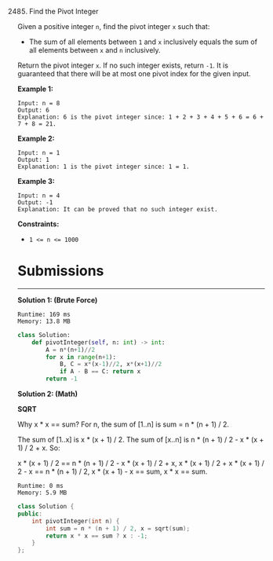2485. Find the Pivot Integer

Given a positive integer `n`, find the pivot integer `x` such that:

* The sum of all elements between `1` and `x` inclusively equals the sum of all elements between `x` and `n` inclusively.

Return the pivot integer `x`. If no such integer exists, return `-1`. It is guaranteed that there will be at most one pivot index for the given input.

 

**Example 1:**
```
Input: n = 8
Output: 6
Explanation: 6 is the pivot integer since: 1 + 2 + 3 + 4 + 5 + 6 = 6 + 7 + 8 = 21.
```

**Example 2:**
```
Input: n = 1
Output: 1
Explanation: 1 is the pivot integer since: 1 = 1.
```

**Example 3:**
```
Input: n = 4
Output: -1
Explanation: It can be proved that no such integer exist.
```

**Constraints:**

* `1 <= n <= 1000`

# Submissions
---
**Solution 1: (Brute Force)**
```
Runtime: 169 ms
Memory: 13.8 MB
```
```python
class Solution:
    def pivotInteger(self, n: int) -> int:
        A = n*(n+1)//2
        for x in range(n+1):
            B, C = x*(x-1)//2, x*(x+1)//2
            if A - B == C: return x
        return -1
```

**Solution 2: (Math)**

**SQRT**

Why x * x == sum? For n, the sum of [1..n] is sum = n * (n + 1) / 2.

The sum of [1..x] is x * (x + 1) / 2. The sum of [x..n] is n * (n + 1) / 2 - x * (x + 1) / 2 + x. So:

x * (x + 1) / 2 == n * (n + 1) / 2 - x * (x + 1) / 2 + x,
x * (x + 1) / 2 + x * (x + 1) / 2 - x == n * (n + 1) / 2,
x * (x + 1) - x == sum,
x * x == sum.

```
Runtime: 0 ms
Memory: 5.9 MB
```
```c++
class Solution {
public:
    int pivotInteger(int n) {
        int sum = n * (n + 1) / 2, x = sqrt(sum);
        return x * x == sum ? x : -1;
    }
};
```
